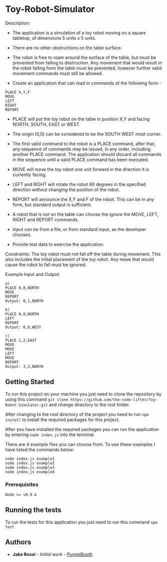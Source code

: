 # Toy-Robot-Simulator

Description:
* The application is a simulation of a toy robot moving on a square tabletop, of dimensions 5 units x 5 units.
* There are no other obstructions on the table surface.
* The robot is free to roam around the surface of the table, but must be prevented from falling to destruction. Any movement
that would result in the robot falling from the table must be prevented, however further valid movement commands must still
be allowed.


* Create an application that can read in commands of the following form -
```
PLACE X,Y,F
MOVE
LEFT
RIGHT
REPORT
```

* PLACE will put the toy robot on the table in position X,Y and facing NORTH, SOUTH, EAST or WEST.
* The origin (0,0) can be considered to be the SOUTH WEST most corner.
* The first valid command to the robot is a PLACE command, after that, any sequence of commands may be issued, in any order, including another PLACE command. The application should discard all commands in the sequence until a valid PLACE command has been executed.
* MOVE will move the toy robot one unit forward in the direction it is currently facing.
* LEFT and RIGHT will rotate the robot 90 degrees in the specified direction without changing the position of the robot.
* REPORT will announce the X,Y and F of the robot. This can be in any form, but standard output is sufficient.

* A robot that is not on the table can choose the ignore the MOVE, LEFT, RIGHT and REPORT commands.
* Input can be from a file, or from standard input, as the developer chooses.
* Provide test data to exercise the application.


Constraints:
The toy robot must not fall off the table during movement. This also includes the initial placement of the toy robot.
Any move that would cause the robot to fall must be ignored.

Example Input and Output:
```
a)
PLACE 0,0,NORTH
MOVE
REPORT
Output: 0,1,NORTH
```

```
b)
PLACE 0,0,NORTH
LEFT
REPORT
Output: 0,0,WEST
```

```
c)
PLACE 1,2,EAST
MOVE
MOVE
LEFT
MOVE
REPORT
Output: 3,3,NORTH
```


## Getting Started

To run this project on your machine you just need to clone the repository by using this command `git clone https://github.com/the-code-lifter/Toy-Robot-Simulator.git` and change directory to the root folder.

After changing to the root directory of the project you need to run `npm install` to install the required packages for this project.

After you have installed the required packages you can run the application by entering `node index.js` into the terminal.

There are 4 example files you can choose from. To use these examples I have listed the commands below:
```
node index.js example1
node index.js example2
node index.js example3
node index.js example4
```

### Prerequisites

```
Node >= v8.9.4
```

## Running the tests

To run the tests for this application you just need to run this command `npm test`

## Authors

* **Jake Rossi** - *Initial work* - [PurpleBooth](https://github.com/the-code-lifter)
